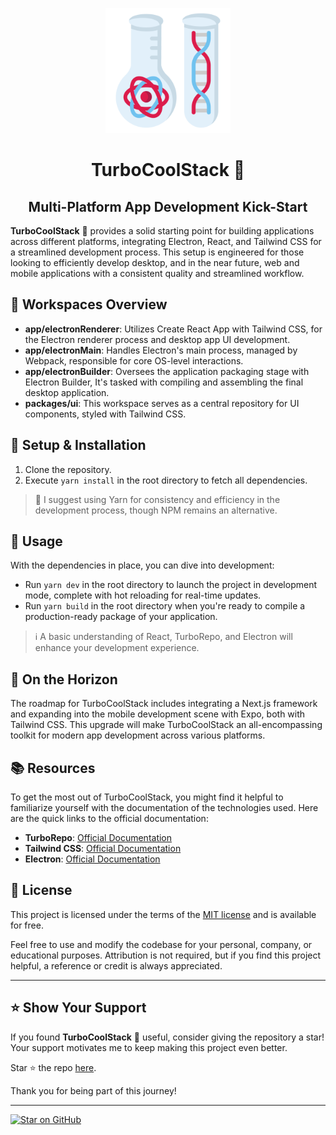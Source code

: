 <p align="center">
  <img src="./packages/ui/public/logo.png" alt="TurboCoolStack Logo" width="200" />
</p>

<h1 align="center" style="border-bottom:0px">
  TurboCoolStack 🚀
</h1>

<h2 align="center" style="border-bottom:0px">
  Multi-Platform App Development Kick-Start
</h2>

**TurboCoolStack** 🚀 provides a solid starting point for building applications across different platforms, integrating Electron, React, and Tailwind CSS for a streamlined development process. This setup is engineered for those looking to efficiently develop desktop, and in the near future, web and mobile applications with a consistent quality and streamlined workflow.

## 📁 Workspaces Overview

- **app/electronRenderer**: Utilizes Create React App with Tailwind CSS, for the Electron renderer process and desktop app UI development.
- **app/electronMain**: Handles Electron's main process, managed by Webpack, responsible for core OS-level interactions.
- **app/electronBuilder**: Oversees the application packaging stage with Electron Builder, It's tasked with compiling and assembling the final desktop application.
- **packages/ui**: This workspace serves as a central repository for UI components, styled with Tailwind CSS.

## 🔧 Setup & Installation

1. Clone the repository.
2. Execute `yarn install` in the root directory to fetch all dependencies.

> 📝 I suggest using Yarn for consistency and efficiency in the development process, though NPM remains an alternative.

## 🚀 Usage

With the dependencies in place, you can dive into development:

- Run `yarn dev` in the root directory to launch the project in development mode, complete with hot reloading for real-time updates.
- Run `yarn build` in the root directory when you're ready to compile a production-ready package of your application.

> ℹ️ A basic understanding of React, TurboRepo, and Electron will enhance your development experience.

## 🌟 On the Horizon

The roadmap for TurboCoolStack includes integrating a Next.js framework and expanding into the mobile development scene with Expo, both with Tailwind CSS. This upgrade will make TurboCoolStack an all-encompassing toolkit for modern app development across various platforms.

## 📚 Resources

To get the most out of TurboCoolStack, you might find it helpful to familiarize yourself with the documentation of the technologies used. Here are the quick links to the official documentation:

- **TurboRepo**: [Official Documentation](https://turbo.build/repo/docs)
- **Tailwind CSS**: [Official Documentation](https://tailwindcss.com/docs)
- **Electron**: [Official Documentation](https://www.electronjs.org/docs)

## 📄 License

This project is licensed under the terms of the [MIT license](https://opensource.org/licenses/MIT) and is available for free.

Feel free to use and modify the codebase for your personal, company, or educational purposes. Attribution is not required, but if you find this project helpful, a reference or credit is always appreciated.

---

## ⭐ Show Your Support

If you found **TurboCoolStack** 🚀 useful, consider giving the repository a star! Your support motivates me to keep making this project even better.

Star ⭐ the repo [here](https://github.com/ja-klaudiusz/TurboCoolStack).

Thank you for being part of this journey!

---

[![Star on GitHub](https://img.shields.io/github/stars/your-github-username/your-repo-name.svg?style=social)](https://github.com/ja-klaudiusz/TurboCoolStack/stargazers)
